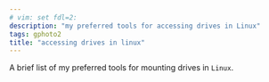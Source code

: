 ```yaml
---
# vim: set fdl=2:
description: "my preferred tools for accessing drives in Linux"
tags: gphoto2
title: "accessing drives in linux"
---
```


A brief list of my preferred tools for mounting drives in `Linux`.

